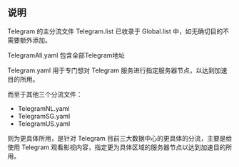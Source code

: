 ## 说明

Telegram 的主分流文件 Telegram.list 已收录于 Global.list 中，如无确切目的不需要额外添加。

TelegramAll.yaml 包含全部Telegram地址

Telegram.yaml 用于专门想对 Telegram 服务进行指定服务器节点，以达到加速目的所用。

而至于其他三个分流文件：
- TelegramNL.yaml
- TelegramSG.yaml
- TelegramUS.yaml

则为更具体所用，是针对 Telegram 目前三大数据中心的更具体的分流，主要是给使用 Telegram 观看影视内容，指定更为具体区域的服务器节点以达到加速目的所用。